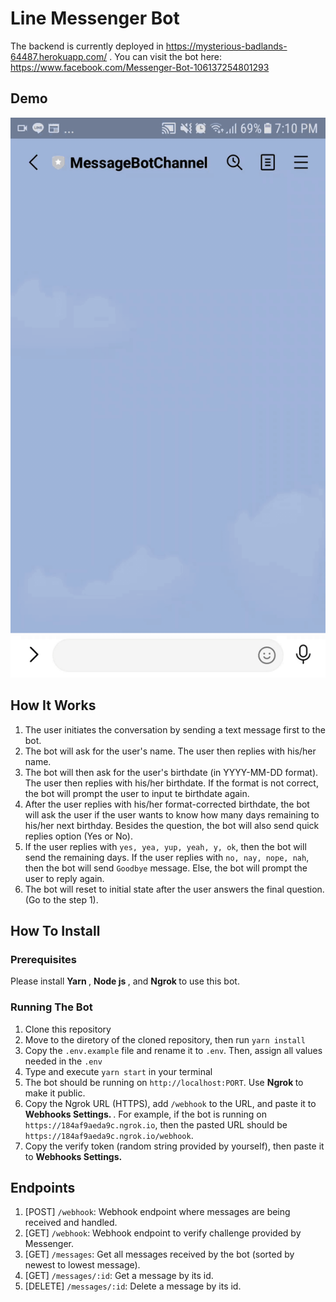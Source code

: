 # Line Messenger Bot
The backend is currently deployed in https://mysterious-badlands-64487.herokuapp.com/ . You can visit the bot 
here: https://www.facebook.com/Messenger-Bot-106137254801293

## Demo
![](demo-video/demo-video.gif)

## How It Works
1. The user initiates the conversation by sending a text message first to the bot.
2. The bot will ask for the user's name. The user then replies with his/her name.
3. The bot will then ask for the user's birthdate (in YYYY-MM-DD format). The user then replies with his/her birthdate. If the format is not correct, the bot will prompt the user to input te birthdate again.
4. After the user replies with his/her format-corrected birthdate, the bot will ask the user if the user wants to know how many days remaining to his/her next birthday. Besides the question, the bot will also send quick replies option (Yes or No).
5. If the user replies with `yes, yea, yup, yeah, y, ok`, then the bot will send the remaining days. If the user replies with `no, nay, nope, nah`, then the bot will send `Goodbye` message. Else, the bot will prompt the user to reply again.
6. The bot will reset to initial state after the user answers the final question. (Go to the step 1).

## How To Install

### Prerequisites
Please install <b> Yarn </b>, <b> Node js </b>, and <b> Ngrok </b> to use this bot.

### Running The Bot
1. Clone this repository
2. Move to the diretory of the cloned repository, then run `yarn install`
3. Copy the `.env.example` file and rename it to `.env`. Then, assign all values needed in the `.env`
4. Type and execute `yarn start` in your terminal
5. The bot should be running on `http://localhost:PORT`. Use <b> Ngrok </b> to make it public.
6. Copy the Ngrok URL (HTTPS), add `/webhook` to the URL, and paste it to <b> Webhooks Settings. </b>. For example, if the bot is running on `https://184af9aeda9c.ngrok.io`, then the pasted URL should be `https://184af9aeda9c.ngrok.io/webhook`.
7. Copy the verify token (random string provided by yourself), then paste it to <b> Webhooks Settings. </b>

## Endpoints
1. [POST] `/webhook`: Webhook endpoint where messages are being received and handled.
2. [GET] `/webhook`: Webhook endpoint to verify challenge provided by Messenger.
3. [GET] `/messages`: Get all messages received by the bot (sorted by newest to lowest message).
4. [GET] `/messages/:id`: Get a message by its id.
5. [DELETE] `/messages/:id`: Delete a message by its id.
